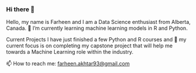 ### Hi there 👋
Hello, my name is Farheen and I am a Data Science enthusiast from Alberta, Canada. 🌱 I’m currently learning machine learning models in R and Python. 

Current Projects
I have just finished a few Python and R courses and 🔭 my current focus is on completing my capstone project that will help me towards a Machine Learning role within the industry.

📫 How to reach me: farheen.akhtar93@gmail.com

